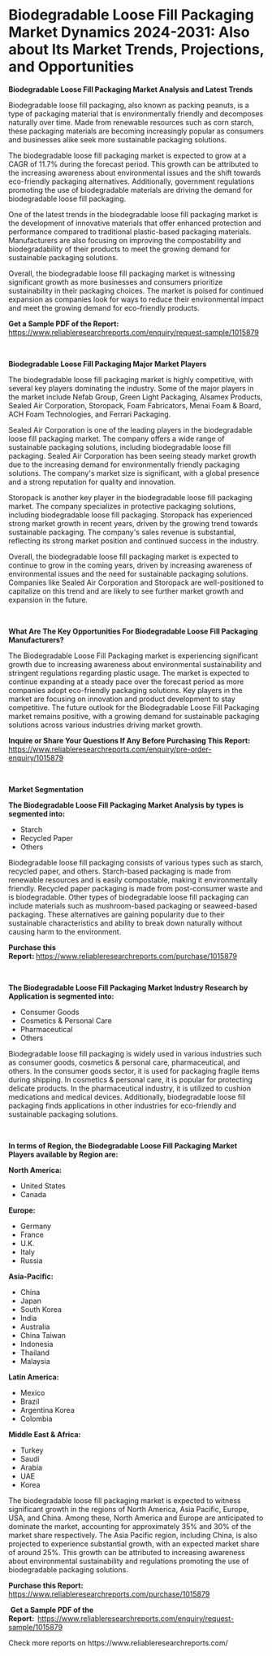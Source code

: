 <p><h1>Biodegradable Loose Fill Packaging Market Dynamics 2024-2031: Also about Its Market Trends, Projections, and Opportunities</h1></p><p><strong>Biodegradable Loose Fill Packaging Market Analysis and Latest Trends</strong></p>
<p><p>Biodegradable loose fill packaging, also known as packing peanuts, is a type of packaging material that is environmentally friendly and decomposes naturally over time. Made from renewable resources such as corn starch, these packaging materials are becoming increasingly popular as consumers and businesses alike seek more sustainable packaging solutions.</p><p>The biodegradable loose fill packaging market is expected to grow at a CAGR of 11.7% during the forecast period. This growth can be attributed to the increasing awareness about environmental issues and the shift towards eco-friendly packaging alternatives. Additionally, government regulations promoting the use of biodegradable materials are driving the demand for biodegradable loose fill packaging.</p><p>One of the latest trends in the biodegradable loose fill packaging market is the development of innovative materials that offer enhanced protection and performance compared to traditional plastic-based packaging materials. Manufacturers are also focusing on improving the compostability and biodegradability of their products to meet the growing demand for sustainable packaging solutions.</p><p>Overall, the biodegradable loose fill packaging market is witnessing significant growth as more businesses and consumers prioritize sustainability in their packaging choices. The market is poised for continued expansion as companies look for ways to reduce their environmental impact and meet the growing demand for eco-friendly products.</p></p>
<p><strong>Get a Sample PDF of the Report:&nbsp;</strong> <a href="https://www.reliableresearchreports.com/enquiry/request-sample/1015879">https://www.reliableresearchreports.com/enquiry/request-sample/1015879</a></p>
<p>&nbsp;</p>
<p><strong>Biodegradable Loose Fill Packaging Major Market Players</strong></p>
<p><p>The biodegradable loose fill packaging market is highly competitive, with several key players dominating the industry. Some of the major players in the market include Nefab Group, Green Light Packaging, Alsamex Products, Sealed Air Corporation, Storopack, Foam Fabricators, Menai Foam & Board, ACH Foam Technologies, and Ferrari Packaging.</p><p>Sealed Air Corporation is one of the leading players in the biodegradable loose fill packaging market. The company offers a wide range of sustainable packaging solutions, including biodegradable loose fill packaging. Sealed Air Corporation has been seeing steady market growth due to the increasing demand for environmentally friendly packaging solutions. The company's market size is significant, with a global presence and a strong reputation for quality and innovation.</p><p>Storopack is another key player in the biodegradable loose fill packaging market. The company specializes in protective packaging solutions, including biodegradable loose fill packaging. Storopack has experienced strong market growth in recent years, driven by the growing trend towards sustainable packaging. The company's sales revenue is substantial, reflecting its strong market position and continued success in the industry.</p><p>Overall, the biodegradable loose fill packaging market is expected to continue to grow in the coming years, driven by increasing awareness of environmental issues and the need for sustainable packaging solutions. Companies like Sealed Air Corporation and Storopack are well-positioned to capitalize on this trend and are likely to see further market growth and expansion in the future.</p></p>
<p>&nbsp;</p>
<p><strong>What Are The Key Opportunities For Biodegradable Loose Fill Packaging Manufacturers?</strong></p>
<p><p>The Biodegradable Loose Fill Packaging market is experiencing significant growth due to increasing awareness about environmental sustainability and stringent regulations regarding plastic usage. The market is expected to continue expanding at a steady pace over the forecast period as more companies adopt eco-friendly packaging solutions. Key players in the market are focusing on innovation and product development to stay competitive. The future outlook for the Biodegradable Loose Fill Packaging market remains positive, with a growing demand for sustainable packaging solutions across various industries driving market growth.</p></p>
<p><strong>Inquire or Share Your Questions If Any Before Purchasing This Report:</strong> <a href="https://www.reliableresearchreports.com/enquiry/pre-order-enquiry/1015879">https://www.reliableresearchreports.com/enquiry/pre-order-enquiry/1015879</a></p>
<p>&nbsp;</p>
<p><strong>Market Segmentation</strong></p>
<p><strong>The Biodegradable Loose Fill Packaging Market Analysis by types is segmented into:</strong></p>
<p><ul><li>Starch</li><li>Recycled Paper</li><li>Others</li></ul></p>
<p><p>Biodegradable loose fill packaging consists of various types such as starch, recycled paper, and others. Starch-based packaging is made from renewable resources and is easily compostable, making it environmentally friendly. Recycled paper packaging is made from post-consumer waste and is biodegradable. Other types of biodegradable loose fill packaging can include materials such as mushroom-based packaging or seaweed-based packaging. These alternatives are gaining popularity due to their sustainable characteristics and ability to break down naturally without causing harm to the environment.</p></p>
<p><strong>Purchase this Report:&nbsp;</strong><a href="https://www.reliableresearchreports.com/purchase/1015879">https://www.reliableresearchreports.com/purchase/1015879</a></p>
<p>&nbsp;</p>
<p><strong>The Biodegradable Loose Fill Packaging Market Industry Research by Application is segmented into:</strong></p>
<p><ul><li>Consumer Goods</li><li>Cosmetics & Personal Care</li><li>Pharmaceutical</li><li>Others</li></ul></p>
<p><p>Biodegradable loose fill packaging is widely used in various industries such as consumer goods, cosmetics & personal care, pharmaceutical, and others. In the consumer goods sector, it is used for packaging fragile items during shipping. In cosmetics & personal care, it is popular for protecting delicate products. In the pharmaceutical industry, it is utilized to cushion medications and medical devices. Additionally, biodegradable loose fill packaging finds applications in other industries for eco-friendly and sustainable packaging solutions.</p></p>
<p>&nbsp;</p>
<p><strong>In terms of Region, the Biodegradable Loose Fill Packaging Market Players available by Region are:</strong></p>
<p>
    <p> <strong> North America: </strong>
        <ul>
            <li>United States</li>
            <li>Canada</li>
        </ul>
        </p> 
    <p> <strong> Europe: </strong>
        <ul>
            <li>Germany</li>
            <li>France</li>
            <li>U.K.</li>
            <li>Italy</li>
            <li>Russia</li>
        </ul>
        </p> 
    <p> <strong> Asia-Pacific: </strong>
        <ul>
            <li>China</li>
            <li>Japan</li>
            <li>South Korea</li>
            <li>India</li>
            <li>Australia</li>
            <li>China Taiwan</li>
            <li>Indonesia</li>
            <li>Thailand</li>
            <li>Malaysia</li>
        </ul>
        </p> 
    <p> <strong> Latin America: </strong>
        <ul>
            <li>Mexico</li>
            <li>Brazil</li>
            <li>Argentina Korea</li>
            <li>Colombia</li>
        </ul>
        </p> 
    <p> <strong> Middle East & Africa: </strong>
        <ul>
            <li>Turkey</li>
            <li>Saudi</li>
            <li>Arabia</li>
            <li>UAE</li>
            <li>Korea</li>
        </ul>
    </p>
    </p>
<p><p>The biodegradable loose fill packaging market is expected to witness significant growth in the regions of North America, Asia Pacific, Europe, USA, and China. Among these, North America and Europe are anticipated to dominate the market, accounting for approximately 35% and 30% of the market share respectively. The Asia Pacific region, including China, is also projected to experience substantial growth, with an expected market share of around 25%. This growth can be attributed to increasing awareness about environmental sustainability and regulations promoting the use of biodegradable packaging solutions.</p></p>
<p><strong>Purchase this Report: </strong><a href="https://www.reliableresearchreports.com/purchase/1015879">https://www.reliableresearchreports.com/purchase/1015879</a></p>
<p>&nbsp;<strong>Get a Sample PDF of the Report:&nbsp;&nbsp;</strong><a href="https://www.reliableresearchreports.com/enquiry/request-sample/1015879">https://www.reliableresearchreports.com/enquiry/request-sample/1015879</a></p>
<p><strong></strong></p>
<p>Check more reports on https://www.reliableresearchreports.com/</p>